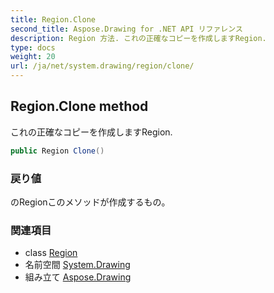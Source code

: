 ```yaml
---
title: Region.Clone
second_title: Aspose.Drawing for .NET API リファレンス
description: Region 方法. これの正確なコピーを作成しますRegion.
type: docs
weight: 20
url: /ja/net/system.drawing/region/clone/
---
```

## Region.Clone method

これの正確なコピーを作成しますRegion.

```csharp
public Region Clone()
```

### 戻り値

のRegionこのメソッドが作成するもの。

### 関連項目

* class [Region](../)
* 名前空間 [System.Drawing](../../region/)
* 組み立て [Aspose.Drawing](../../../)


